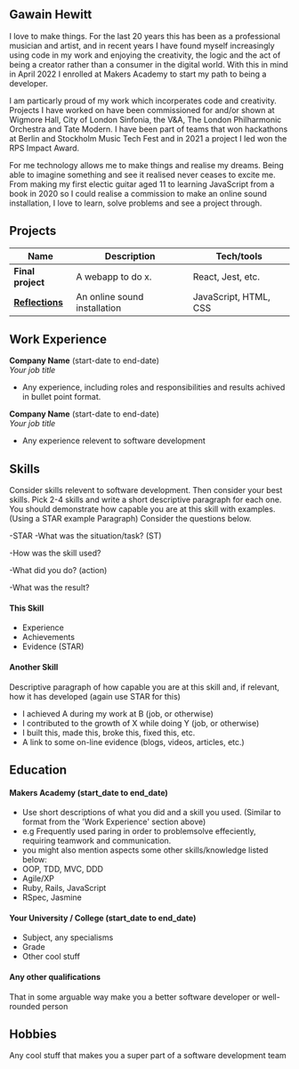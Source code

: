 ## Gawain Hewitt

I love to make things. For the last 20 years this has been as a professional musician and artist, and in recent years I have found myself increasingly using code in my work and enjoying the creativity, the logic and the act of being a creator rather than a consumer in the digital world. With this in mind in April 2022 I enrolled at Makers Academy to start my path to being a developer.

I am particarly proud of my work which incorperates code and creativity. Projects I have worked on have been commissioned for and/or shown at Wigmore Hall, City of London Sinfonia, the V&A, The London Philharmonic Orchestra and Tate Modern. I have been part of teams that won hackathons at Berlin and Stockholm Music Tech Fest and in 2021 a project I led won the RPS Impact Award.

For me technology allows me to make things and realise my dreams. Being able to imagine something and see it realised never ceases to excite me. From making my first electic guitar aged 11 to learning JavaScript from a book in 2020 so I could realise a commission to make an online sound installation, I love to learn, solve problems and see a project through.

## Projects

| Name                         | Description       | Tech/tools        |
| ---------------------------- | ----------------- | ----------------- |
| **Final project**            | A webapp to do x. | React, Jest, etc. |
| **[Reflections](https://github.com/gawainhewitt/reflections)** | An online sound installation | JavaScript, HTML, CSS             |

## Work Experience

**Company Name** (start-date to end-date)  
_Your job title_

- Any experience, including roles and responsibilities and results achived in bullet point format.

**Company Name** (start-date to end-date)  
_Your job title_

- Any experience relevent to software development

## Skills

Consider skills relevent to software development. Then consider your best skills. Pick 2-4 skills and write a short descriptive paragraph for each one. You should demonstrate how capable you are at this skill with examples.
(Using a STAR example Paragraph) Consider the questions below.

-STAR
-What was the situation/task? (ST)

-How was the skill used?

-What did you do? (action)

-What was the result?


#### This Skill

- Experience
- Achievements
- Evidence (STAR)

#### Another Skill

Descriptive paragraph of how capable you are at this skill and, if relevant, how it has developed (again use STAR for this)

- I achieved A during my work at B (job, or otherwise)
- I contributed to the growth of X while doing Y (job, or otherwise)
- I built this, made this, broke this, fixed this, etc.
- A link to some on-line evidence (blogs, videos, articles, etc.)

## Education

#### Makers Academy (start_date to end_date)
- Use short descriptions of what you did and a skill you used. (Similar to format from the 'Work Experience' section above)
- e.g Frequently used paring in order to problemsolve effeciently, requiring teamwork and communication.
- you might also mention aspects some other skills/knowledge listed below: 
- OOP, TDD, MVC, DDD
- Agile/XP
- Ruby, Rails, JavaScript
- RSpec, Jasmine

#### Your University / College (start_date to end_date)

- Subject, any specialisms
- Grade
- Other cool stuff

#### Any other qualifications

That in some arguable way make you a better software developer or well-rounded person

## Hobbies

Any cool stuff that makes you a super part of a software development team
